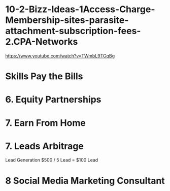 # 10-2-Bizz-Ideas-1Access-Charge-Membership-sites-parasite-attachment-subscription-fees-2.CPA-Networks
https://www.youtube.com/watch?v=TWmbL9TGqBg

# Skills Pay the Bills

# 6. Equity Partnerships

# 7. Earn From Home

# 7. Leads Arbitrage
Lead Generation
$500 / 5 Lead = $100 Lead


# 8 Social Media Marketing Consultant
